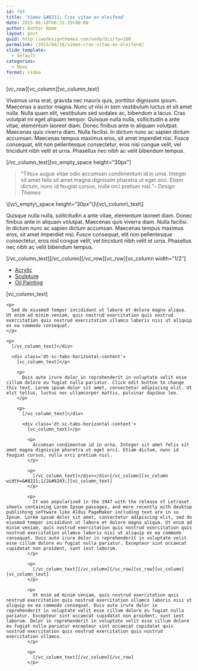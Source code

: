 ```yaml
---
id: 745
title: 'Vimeo &#8211; Cras vitae ex eleifend'
date: 2015-06-18T06:31:19+00:00
author: Author Name
layout: post
guid: http://wedesignthemes.com/veda/biz/?p=108
permalink: /2015/06/18/vimeo-cras-vitae-ex-eleifend/
slide_template:
  - default
categories:
  - News
format: video
---
```

\[vc\_row\]\[vc\_column\][vc\_column\_text]

Vivamus urna erat, gravida nec mauris quis, porttitor dignissim ipsum. Maecenas a auctor magna. Nunc ut nisi in sem vestibulum luctus et sit amet nulla. Nulla quam elit, vestibulum sed sodales ac, bibendum a lacus. Cras volutpat mi eget aliquam tempor. Quisque nulla nulla, sollicitudin a ante vitae, elementum laoreet diam. Donec finibus ante in aliquam volutpat. Maecenas quis viverra diam. Nulla facilisi. In dictum nunc ac sapien dictum accumsan. Maecenas tempus maximus eros, sit amet imperdiet nisi. Fusce consequat, elit non pellentesque consectetur, eros nisl congue velit, vel tincidunt nibh velit et urna. Phasellus nec nibh ac velit bibendum tempus.

\[/vc\_column\_text\]\[vc\_empty\_space height=&#8221;30px&#8221;\]

<blockquote class='type2 ' >
  <span class="fa fa-quote-left"> </span><q >Titsuv augue vitae odio accumsan condimentum id in urna. Integer sit amet felis sit amet magna dignissim pharetra ut eget orci. Etiam dictum, nunc id feugiat cursus, nulla orci pretium nisl.</q><cite>&ndash; Design Themes</cite>
</blockquote>\[vc\_empty\_space height=&#8221;30px&#8221;\]\[vc\_column\_text\]

Quisque nulla nulla, sollicitudin a ante vitae, elementum laoreet diam. Donec finibus ante in aliquam volutpat. Maecenas quis viverra diam. Nulla facilisi. In dictum nunc ac sapien dictum accumsan. Maecenas tempus maximus eros, sit amet imperdiet nisi. Fusce consequat, elit non pellentesque consectetur, eros nisl congue velit, vel tincidunt nibh velit et urna. Phasellus nec nibh ac velit bibendum tempus.

\[/vc\_column\_text\]\[/vc\_column\]\[/vc\_row\]\[vc\_row\][vc\_column width=&#8221;1/2&#8243;]

<div class='dt-sc-tabs-horizontal-container '>
  <ul class='dt-sc-tabs-horizontal'>
    <li>
      <a href="#">Acrylic</a>
    </li>
    <li>
      <a href="#">Sculpture</a>
    </li>
    <li>
      <a href="#">Oil Painting</a>
    </li>
  </ul>
  
  <div class='dt-sc-tabs-horizontal-content'>
    [vc_column_text]</p> 
    
    <p>
      Sed do eiusmod tempor incididunt ut labore et dolore magna aliqua. Ut enim ad minim veniam, quis nostrud exercitation quis nostrud exercitation quis nostrud exercitation ullamco laboris nisi ut aliquip ex ea commodo consequat.
    </p>
    
    <p>
      [/vc_column_text]</div>
      
      <div class='dt-sc-tabs-horizontal-content'>
        [vc_column_text]</p> 
        
        <p>
          Duis aute irure dolor in reprehenderit in voluptate velit esse cillum dolore eu fugiat nulla pariatur. Click edit button to change this text. Lorem ipsum dolor sit amet, consectetur adipiscing elit. Ut elit tellus, luctus nec ullamcorper mattis, pulvinar dapibus leo.
        </p>
        
        <p>
          [/vc_column_text]</div>
          
          <div class='dt-sc-tabs-horizontal-content'>
            [vc_column_text]</p> 
            
            <p>
              Accumsan condimentum id in urna. Integer sit amet felis sit amet magna dignissim pharetra ut eget orci. Etiam dictum, nunc id feugiat cursus, nulla orci pretium nisl.
            </p>
            
            <p>
              [/vc_column_text]</div></div>[/vc_column][vc_column width=&#8221;1/2&#8243;][vc_column_text]
            </p>
            
            <p>
              It was popularised in the 1947 with the release of Letraset sheets containing Lorem Ipsum passages, and more recently with desktop publishing software like Aldus PageMaker including text are in so Ipsum. Lorem ipsum dolor sit amet, consectetur adipiscing elit, sed do eiusmod tempor incididunt ut labore et dolore magna aliqua. Ut enim ad minim veniam, quis nostrud exercitation quis nostrud exercitation quis nostrud exercitation ullamco laboris nisi ut aliquip ex ea commodo consequat. Duis aute irure dolor in reprehenderit in voluptate velit esse cillum dolore eu fugiat nulla pariatur. Excepteur sint occaecat cupidatat non proident, sunt iest laborum.
            </p>
            
            <p>
              [/vc_column_text][/vc_column][/vc_row][vc_row][vc_column][vc_column_text]
            </p>
            
            <p>
              Ut enim ad minim veniam, quis nostrud exercitation quis nostrud exercitation quis nostrud exercitation ullamco laboris nisi ut aliquip ex ea commodo consequat. Duis aute irure dolor in reprehenderit in voluptate velit esse cillum dolore eu fugiat nulla pariatur. Excepteur sint occaecat cupidatat non proident, sunt iest laborum. Dolor in reprehenderit in voluptate velit esse cillum dolore eu fugiat nulla pariatur excepteur sint occaecat cupidatat quis nostrud exercitation quis nostrud exercitation quis nostrud exercitation ullamco.
            </p>
            
            <p>
              [/vc_column_text][/vc_column][/vc_row]
            </p>